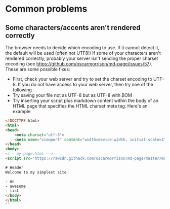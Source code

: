 # Common problems

## Some characters/accents aren't rendered correctly
The browser needs to decide which encoding to use. If it cannot detect it, the default will be used (often not UTF8!) If some of your characters aren't rendered correctly, probably your server isn't sending the proper charset encoding (see https://github.com/oscarmorrison/md-page/issues/57). These are some possible fixes:
- First, check your web server and try to set the charset encoding to UTF-8. If you do not have access to your web server, then try one of the following
- Try saving your file not as UTF-8 but as UTF-8 with BOM
- Try inserting your script plus markdown content within the body of an HTML page that specifies the HTML charset meta tag. Here's an example

```html
<!DOCTYPE html>
<html>
<head>
    <meta charset="utf-8">
    <meta name="viewport" content="width=device-width, initial-scale=1">
</head>
<body>
<!-- my-page.html --> 
<script src="https://rawcdn.githack.com/oscarmorrison/md-page/master/md-page.js"></script><noscript>

# Header
Welcome to my simplest site

- An
- awesome
- list
</body>
</html>
``
